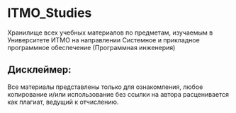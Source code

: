 # ITMO_Studies
Хранилище всех учебных материалов по предметам, изучаемым в Университете ИТМО на направлении Системное и прикладное программное обеспечение (Программная инженерия)

## Дисклеймер:

Все материалы представлены только для ознакомления, любое копирование и/или использование без ссылки на автора расценивается как плагиат, ведущий к отчислению.
